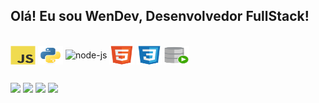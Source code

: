 ## Olá! Eu sou WenDev, Desenvolvedor FullStack!

<div style="display: inline_block"><br>
  <img align="center" alt="Js" height="30" width="40" src="https://github.com/devicons/devicon/blob/master/icons/javascript/javascript-original.svg">
   <img align="center" alt="Python" height="30" width="40" src="https://raw.githubusercontent.com/devicons/devicon/master/icons/python/python-original.svg">
  <img align="center" alt="node-js" height="30" width="40" 
    src="https://icongr.am/devicon/nodejs-original.svg?size=128&color=currentColor">
  <img align="center" alt="HTML" height="30" width="40" src="https://raw.githubusercontent.com/devicons/devicon/master/icons/html5/html5-original.svg">
  <img align="center" alt="CSS" height="30" width="40" src="https://raw.githubusercontent.com/devicons/devicon/master/icons/css3/css3-original.svg">
  <img align="center" alt="SQL" height="30" width="40" src="https://github.com/devicons/devicon/blob/master/icons/sqldeveloper/sqldeveloper-original.svg">
</div>
  
  ##
 
<div> 
  <a href="https://www.youtube.com/@Wen-Dev" target="_blank"><img src="https://img.shields.io/badge/YouTube-FF0000?style=for-the-badge&logo=youtube&logoColor=white" target="_blank"></a>
  <a href="https://www.instagram.com/_wen.dev_/" target="_blank"><img src="https://img.shields.io/badge/-Instagram-%23E4405F?style=for-the-badge&logo=instagram&logoColor=white" target="_blank"></a>
  <a href = "mailto:lwendel003@gmail.com"><img src="https://img.shields.io/badge/-Gmail-%23333?style=for-the-badge&logo=gmail&logoColor=white" target="_blank"></a>
  <a href="www.linkedin.com/in/wendev69/" target="_blank"><img src="https://img.shields.io/badge/-LinkedIn-%230077B5?style=for-the-badge&logo=linkedin&logoColor=white" target="_blank"></a> 
  
</div>
